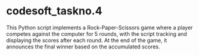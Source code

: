 # codesoft_taskno.4
This Python script implements a Rock-Paper-Scissors game where a player competes against the computer for 5 rounds, with the script tracking and displaying the scores after each round. At the end of the game, it announces the final winner based on the accumulated scores.
